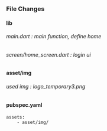 ### File Changes
#### lib
###### main.dart : main function, define home
###### screen/home_screen.dart : login ui

#### asset/img
###### used img : logo_temporary3.png

#### pubspec.yaml
```
assets:
    - asset/img/
```

